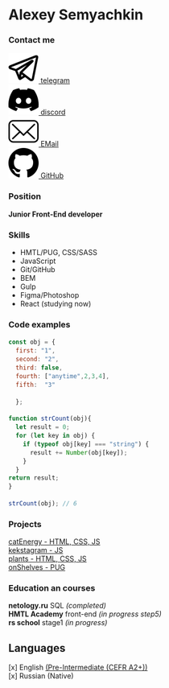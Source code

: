 # Alexey Semyachkin

### Contact me

[![](./img/icon/telegram.svg 'telegram') telegram](https://t.me/aleksem07)\
[![](./img/icon/discord.svg 'discord') discord](https://discordapp.com/users/658580989295067142)\
[![](./img/icon/mail.svg 'EMail') EMail](aleksem07@gmail.com)\
[![](./img/icon/github.svg 'GitHub') GitHub](https://github.com/aleksem07)

### Position

**Junior Front-End developer**

### Skills

- HMTL/PUG, CSS/SASS 
- JavaScript
- Git/GitHub
- BEM
- Gulp
- Figma/Photoshop
- React (studying now)

### Code examples

```javascript
const obj = {
  first: "1",
  second: "2",
  third: false,
  fourth: ["anytime",2,3,4],
  fifth:  "3"
	
  };

function strCount(obj){
  let result = 0;
  for (let key in obj) {  
    if (typeof obj[key] === "string") {
      result += Number(obj[key]);
    }
  }
return result;
}

strCount(obj); // 6
```

### Projects

[catEnergy - HTML, CSS, JS](https://aleksem07.github.io/catEnergy/)\
[kekstagram - JS](https://aleksem07.github.io/kekstagram/)\
[plants - HTML, CSS, JS](https://rolling-scopes-school.github.io/aleksem07-JSFEPRESCHOOL2022Q4/)\
[onShelves - PUG](https://aleksem07.github.io/onShelves/)

### Education an courses

**netology.ru** SQL *(completed)*\
**HMTL Academy** front-end *(in progress step5)*\
**rs school** stage1 *(in progress)*

## Languages
[x] English [(Pre-Intermediate (CEFR A2+))](https://test.str.by)\
[x] Russian (Native) 
